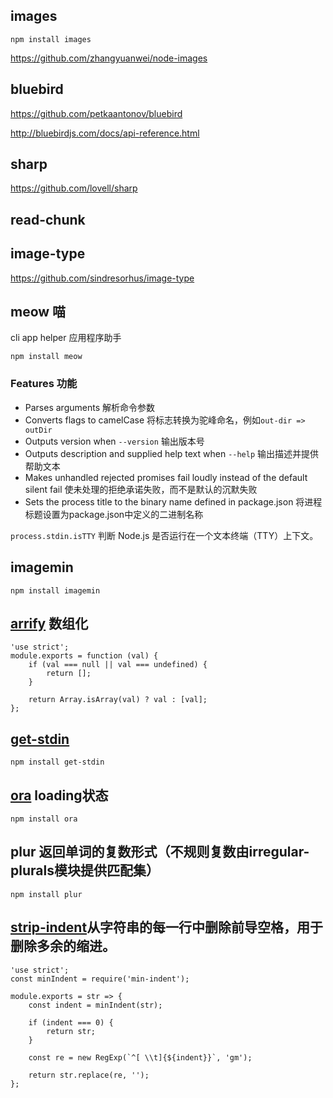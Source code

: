 ## images

`npm install images`

https://github.com/zhangyuanwei/node-images

##  bluebird

https://github.com/petkaantonov/bluebird

http://bluebirdjs.com/docs/api-reference.html

## sharp

https://github.com/lovell/sharp

## read-chunk

## image-type

https://github.com/sindresorhus/image-type

## meow 喵

cli app helper 应用程序助手

`npm install meow`

### Features 功能

- Parses arguments 解析命令参数
- Converts flags to camelCase 将标志转换为驼峰命名，例如`out-dir => outDir`
- Outputs version when `--version` 输出版本号
- Outputs description and supplied help text when `--help` 输出描述并提供帮助文本
- Makes unhandled rejected promises fail loudly instead of the default silent fail 使未处理的拒绝承诺失败，而不是默认的沉默失败
- Sets the process title to the binary name defined in package.json 将进程标题设置为package.json中定义的二进制名称

`process.stdin.isTTY`  判断 Node.js 是否运行在一个文本终端（TTY）上下文。

## imagemin

`npm install imagemin`

## [arrify](https://github.com/sindresorhus/arrify) 数组化

```
'use strict';
module.exports = function (val) {
    if (val === null || val === undefined) {
        return [];
    }

    return Array.isArray(val) ? val : [val];
};
```

## [get-stdin](https://github.com/sindresorhus/get-stdin)

`npm install get-stdin`

## [ora](https://github.com/sindresorhus/ora) loading状态

`npm install ora`

## plur 返回单词的复数形式（不规则复数由irregular-plurals模块提供匹配集）

`npm install plur`

## [strip-indent](https://github.com/sindresorhus/strip-indent)从字符串的每一行中删除前导空格，用于删除多余的缩进。

```
'use strict';
const minIndent = require('min-indent');

module.exports = str => {
    const indent = minIndent(str);

    if (indent === 0) {
        return str;
    }

    const re = new RegExp(`^[ \\t]{${indent}}`, 'gm');

    return str.replace(re, '');
};
```




